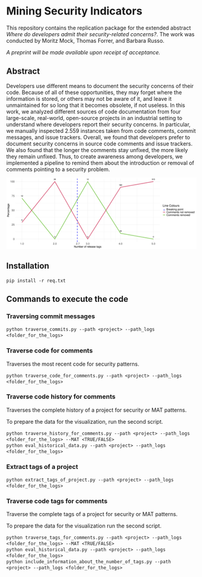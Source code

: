# Mining Security Indicators

This repository contains the replication package for the extended abstract *Where do developers admit their security-related concerns?*. The work was conducted by Moritz Mock, Thomas Forrer, and Barbara Russo.

_*A preprint will be made available upon receipt of acceptance.*_

## Abstract

Developers use different means to document the security concerns of their code. 
Because of all of these opportunities, they may forget where the information is stored, or others may not be aware of it, and leave it unmaintained for so long that it becomes obsolete, if not useless. 
In this work, we analyzed different sources of code documentation from four large-scale, real-world, open-source projects in an industrial setting to understand where developers report their security concerns. In particular, we manually inspected 2.559 instances taken from code comments, commit messages, and issue trackers. 
Overall, we found that developers prefer to document security concerns in source code comments and issue trackers. 
We also found that the longer the comments stay unfixed, the more likely they remain unfixed. Thus, to create awareness among developers, we implemented a pipeline to remind them about the introduction or removal of comments pointing to a security problem.


![Alt text](plots/GLPI_eval_duration_comments_stayed.png)

## Installation 

```
pip install -r req.txt
```

## Commands to execute the code

### Traversing commit messages

```
python traverse_commits.py --path <project> --path_logs <folder_for_the_logs>
```

### Traverse code for comments

Traverses the most recent code for security patterns.

```
python traverse_code_for_comments.py --path <project> --path_logs <folder_for_the_logs>
```

### Traverse code history for comments

Traverses the complete history of a project for security or MAT patterns.

To prepare the data for the visualization, run the second script.

```
python traverse_history_for_comments.py --path <project> --path_logs <folder_for_the_logs> --MAT <TRUE/FALSE>
python eval_historical_data.py --path <project> --path_logs <folder_for_the_logs>
```

### Extract tags of a project

```
python extract_tags_of_project.py --path <project> --path_logs <folder_for_the_logs>
```

### Traverse code tags for comments

Traverse the complete tags of a project for security or MAT patterns.

To prepare the data for the visualization run the second script.

```
python traverse_tags_for_comments.py --path <project> --path_logs <folder_for_the_logs> --MAT <TRUE/FALSE>
python eval_historical_data.py --path <project> --path_logs <folder_for_the_logs>
python include_information_about_the_number_of_tags.py --path <project> --path_logs <folder_for_the_logs>
```
